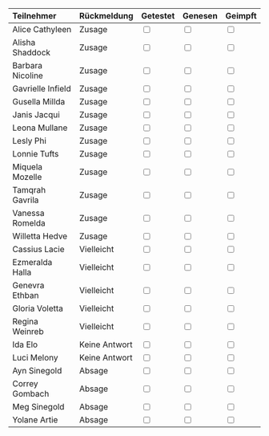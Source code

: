 | Teilnehmer        | Rückmeldung   | Getestet                | Genesen                 | Geimpft                 |
|:------------------|:--------------|:------------------------|:------------------------|:------------------------|
| Alice Cathyleen   | Zusage        | <input type='checkbox'> | <input type='checkbox'> | <input type='checkbox'> |
| Alisha Shaddock   | Zusage        | <input type='checkbox'> | <input type='checkbox'> | <input type='checkbox'> |
| Barbara Nicoline  | Zusage        | <input type='checkbox'> | <input type='checkbox'> | <input type='checkbox'> |
| Gavrielle Infield | Zusage        | <input type='checkbox'> | <input type='checkbox'> | <input type='checkbox'> |
| Gusella Millda    | Zusage        | <input type='checkbox'> | <input type='checkbox'> | <input type='checkbox'> |
| Janis Jacqui      | Zusage        | <input type='checkbox'> | <input type='checkbox'> | <input type='checkbox'> |
| Leona Mullane     | Zusage        | <input type='checkbox'> | <input type='checkbox'> | <input type='checkbox'> |
| Lesly Phi         | Zusage        | <input type='checkbox'> | <input type='checkbox'> | <input type='checkbox'> |
| Lonnie Tufts      | Zusage        | <input type='checkbox'> | <input type='checkbox'> | <input type='checkbox'> |
| Miquela Mozelle   | Zusage        | <input type='checkbox'> | <input type='checkbox'> | <input type='checkbox'> |
| Tamqrah Gavrila   | Zusage        | <input type='checkbox'> | <input type='checkbox'> | <input type='checkbox'> |
| Vanessa Romelda   | Zusage        | <input type='checkbox'> | <input type='checkbox'> | <input type='checkbox'> |
| Willetta Hedve    | Zusage        | <input type='checkbox'> | <input type='checkbox'> | <input type='checkbox'> |
| Cassius Lacie     | Vielleicht    | <input type='checkbox'> | <input type='checkbox'> | <input type='checkbox'> |
| Ezmeralda Halla   | Vielleicht    | <input type='checkbox'> | <input type='checkbox'> | <input type='checkbox'> |
| Genevra Ethban    | Vielleicht    | <input type='checkbox'> | <input type='checkbox'> | <input type='checkbox'> |
| Gloria Voletta    | Vielleicht    | <input type='checkbox'> | <input type='checkbox'> | <input type='checkbox'> |
| Regina Weinreb    | Vielleicht    | <input type='checkbox'> | <input type='checkbox'> | <input type='checkbox'> |
| Ida Elo           | Keine Antwort | <input type='checkbox'> | <input type='checkbox'> | <input type='checkbox'> |
| Luci Melony       | Keine Antwort | <input type='checkbox'> | <input type='checkbox'> | <input type='checkbox'> |
| Ayn Sinegold      | Absage        | <input type='checkbox'> | <input type='checkbox'> | <input type='checkbox'> |
| Correy Gombach    | Absage        | <input type='checkbox'> | <input type='checkbox'> | <input type='checkbox'> |
| Meg Sinegold      | Absage        | <input type='checkbox'> | <input type='checkbox'> | <input type='checkbox'> |
| Yolane Artie      | Absage        | <input type='checkbox'> | <input type='checkbox'> | <input type='checkbox'> |
